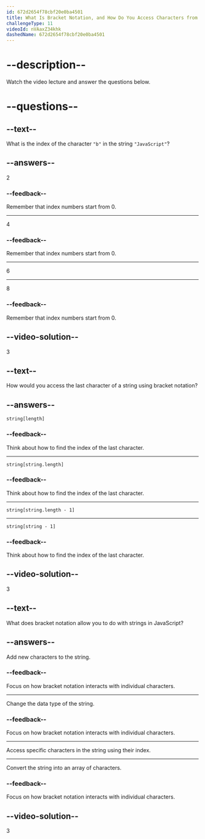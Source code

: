 ```yaml
---
id: 672d2654f78cbf20e0ba4501
title: What Is Bracket Notation, and How Do You Access Characters from a String?
challengeType: 11
videoId: nVAaxZ34khk
dashedName: 672d2654f78cbf20e0ba4501
---
```


# --description--

Watch the video lecture and answer the questions below.

# --questions--

## --text--

What is the index of the character `"b"` in the string `"JavaScript"`?

## --answers--

2

### --feedback--

Remember that index numbers start from 0.

---

4

### --feedback--

Remember that index numbers start from 0.

---

6

---

8

### --feedback--

Remember that index numbers start from 0.

## --video-solution--

3

## --text--

How would you access the last character of a string using bracket notation?

## --answers--

`string[length]`

### --feedback--

Think about how to find the index of the last character.

---

`string[string.length]`

### --feedback--

Think about how to find the index of the last character.

---

`string[string.length - 1]`

---

`string[string - 1]`

### --feedback--

Think about how to find the index of the last character.

## --video-solution--

3

## --text--

What does bracket notation allow you to do with strings in JavaScript?

## --answers--

Add new characters to the string.

### --feedback--

Focus on how bracket notation interacts with individual characters.

---

Change the data type of the string.

### --feedback--

Focus on how bracket notation interacts with individual characters.

---

Access specific characters in the string using their index.

---

Convert the string into an array of characters.

### --feedback--

Focus on how bracket notation interacts with individual characters.

## --video-solution--

3
